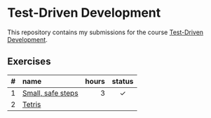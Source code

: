 # Test-Driven Development

This repository contains my submissions for the course [Test-Driven Development](https://tdd.mooc.fi).

## Exercises

|  #  | name                                          | hours | status |
| :-: | :-------------------------------------------- | ----: | :----: |
|  1  | [Small, safe steps](./exercises/small-steps/) |     3 |   ✓    |
|  2  | [Tetris](./exercises/tetris/)                 |       |        |
